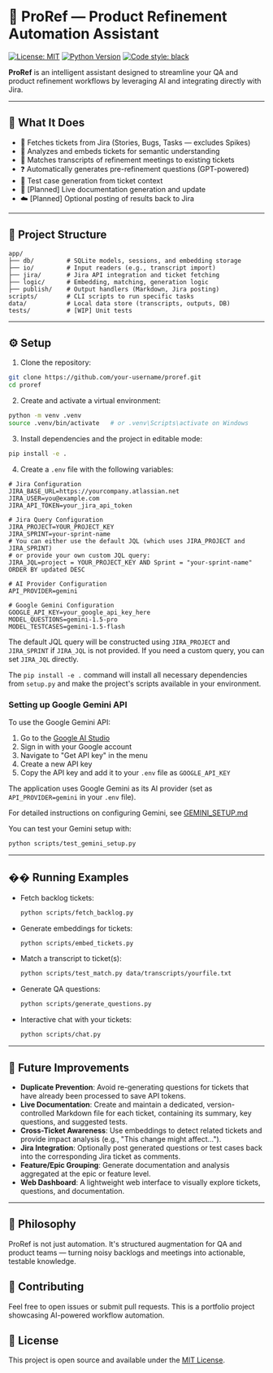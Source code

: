 # 🤖 ProRef — Product Refinement Automation Assistant

[![License: MIT](https://img.shields.io/badge/License-MIT-yellow.svg)](https://opensource.org/licenses/MIT)
[![Python Version](https://img.shields.io/badge/python-3.8%2B-blue.svg)](https://www.python.org/downloads/)
[![Code style: black](https://img.shields.io/badge/code%20style-black-000000.svg)](https://github.com/psf/black)

**ProRef** is an intelligent assistant designed to streamline your QA and product refinement workflows by leveraging AI and integrating directly with Jira.

---

## 🚀 What It Does

- 🔄 Fetches tickets from Jira (Stories, Bugs, Tasks — excludes Spikes)
- 🧠 Analyzes and embeds tickets for semantic understanding
- 💬 Matches transcripts of refinement meetings to existing tickets
- ❓ Automatically generates pre-refinement questions (GPT-powered)
- 🧪 Test case generation from ticket context
- 📄 [Planned] Live documentation generation and update
- ☁️ [Planned] Optional posting of results back to Jira

---

## 📁 Project Structure

```
app/
├── db/         # SQLite models, sessions, and embedding storage
├── io/         # Input readers (e.g., transcript import)
├── jira/       # Jira API integration and ticket fetching
├── logic/      # Embedding, matching, generation logic
├── publish/    # Output handlers (Markdown, Jira posting)
scripts/        # CLI scripts to run specific tasks
data/           # Local data store (transcripts, outputs, DB)
tests/          # [WIP] Unit tests
```

---

## ⚙️ Setup

1. Clone the repository:

```bash
git clone https://github.com/your-username/proref.git
cd proref
```

2. Create and activate a virtual environment:

```bash
python -m venv .venv
source .venv/bin/activate   # or .venv\Scripts\activate on Windows
```

3. Install dependencies and the project in editable mode:

```bash
pip install -e .
```

4. Create a `.env` file with the following variables:

```
# Jira Configuration
JIRA_BASE_URL=https://yourcompany.atlassian.net
JIRA_USER=you@example.com
JIRA_API_TOKEN=your_jira_api_token

# Jira Query Configuration
JIRA_PROJECT=YOUR_PROJECT_KEY
JIRA_SPRINT=your-sprint-name
# You can either use the default JQL (which uses JIRA_PROJECT and JIRA_SPRINT)
# or provide your own custom JQL query:
JIRA_JQL=project = YOUR_PROJECT_KEY AND Sprint = "your-sprint-name" ORDER BY updated DESC

# AI Provider Configuration
API_PROVIDER=gemini

# Google Gemini Configuration
GOOGLE_API_KEY=your_google_api_key_here
MODEL_QUESTIONS=gemini-1.5-pro
MODEL_TESTCASES=gemini-1.5-flash
```

The default JQL query will be constructed using `JIRA_PROJECT` and `JIRA_SPRINT` if `JIRA_JQL` is not provided. If you need a custom query, you can set `JIRA_JQL` directly.

The `pip install -e .` command will install all necessary dependencies from `setup.py` and make the project's scripts available in your environment.

### Setting up Google Gemini API

To use the Google Gemini API:

1. Go to the [Google AI Studio](https://ai.google.dev/)
2. Sign in with your Google account
3. Navigate to "Get API key" in the menu
4. Create a new API key
5. Copy the API key and add it to your `.env` file as `GOOGLE_API_KEY`

The application uses Google Gemini as its AI provider (set as `API_PROVIDER=gemini` in your `.env` file).

For detailed instructions on configuring Gemini, see [GEMINI_SETUP.md](docs/GEMINI_SETUP.md)

You can test your Gemini setup with:
```bash
python scripts/test_gemini_setup.py
```

---

## �� Running Examples

- Fetch backlog tickets:
  ```bash
  python scripts/fetch_backlog.py
  ```

- Generate embeddings for tickets:
  ```bash
  python scripts/embed_tickets.py
  ```

- Match a transcript to ticket(s):
  ```bash
  python scripts/test_match.py data/transcripts/yourfile.txt
  ```

- Generate QA questions:
  ```bash
  python scripts/generate_questions.py
  ```

- Interactive chat with your tickets:
  ```bash
  python scripts/chat.py
  ```

---

## 🌱 Future Improvements

- **Duplicate Prevention**: Avoid re-generating questions for tickets that have already been processed to save API tokens.
- **Live Documentation**: Create and maintain a dedicated, version-controlled Markdown file for each ticket, containing its summary, key questions, and suggested tests.
- **Cross-Ticket Awareness**: Use embeddings to detect related tickets and provide impact analysis (e.g., "This change might affect...").
- **Jira Integration**: Optionally post generated questions or test cases back into the corresponding Jira ticket as comments.
- **Feature/Epic Grouping**: Generate documentation and analysis aggregated at the epic or feature level.
- **Web Dashboard**: A lightweight web interface to visually explore tickets, questions, and documentation.

---

## 📘 Philosophy

ProRef is not just automation. It's structured augmentation for QA and product teams — turning noisy backlogs and meetings into actionable, testable knowledge.

## 🤝 Contributing

Feel free to open issues or submit pull requests. This is a portfolio project showcasing AI-powered workflow automation.

## 📄 License

This project is open source and available under the [MIT License](LICENSE).

